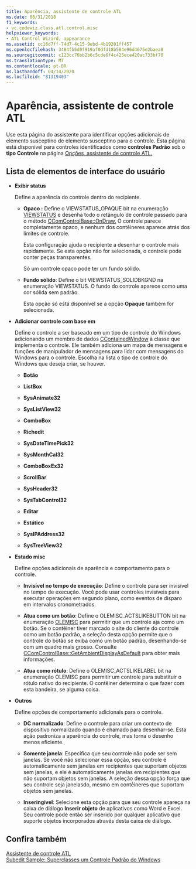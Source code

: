 ```yaml
---
title: Aparência, assistente de controle ATL
ms.date: 08/31/2018
f1_keywords:
- vc.codewiz.class.atl.control.misc
helpviewer_keywords:
- ATL Control Wizard, appearance
ms.assetid: cc16d7ff-74d7-4c15-9ebd-4b19201ff457
ms.openlocfilehash: 3484fb5d0f919af0dfd18b584e96d4675e2baea8
ms.sourcegitcommit: c123cc76bb2b6c5cde6f4c425ece420ac733bf70
ms.translationtype: MT
ms.contentlocale: pt-BR
ms.lasthandoff: 04/14/2020
ms.locfileid: "81319403"
---
```

# <a name="appearance-atl-control-wizard"></a>Aparência, assistente de controle ATL

Use esta página do assistente para identificar opções adicionais de elemento susceptino de elemento susceptino para o controle. Esta página está disponível para controles identificados como **controles Padrão** sob o **tipo Controle** na página [Opções, assistente de controle ATL.](../../atl/reference/options-atl-control-wizard.md)

## <a name="uielement-list"></a>Lista de elementos de interface do usuário

- **Exibir status**

   Define a aparência do controle dentro do recipiente.

  - **Opaco :** Define o VIEWSTATUS_OPAQUE bit na enumeração [VIEWSTATUS](/windows/win32/api/ocidl/ne-ocidl-viewstatus) e desenha todo o retângulo de controle passado para o método [CComControlBase::OnDraw.](../../atl/reference/ccomcontrolbase-class.md#ondraw) O controle parece completamente opaco, e nenhum dos contêineres aparece atrás dos limites de controle.

      Esta configuração ajuda o recipiente a desenhar o controle mais rapidamente. Se esta opção não for selecionada, o controle pode conter peças transparentes.

      Só um controle opaco pode ter um fundo sólido.

  - **Fundo sólido**: Define o bit VIEWSTATUS_SOLIDBKGND na enumeração VIEWSTATUS. O fundo do controle aparece como uma cor sólida sem padrão.

      Esta opção só está disponível se a opção **Opaque** também for selecionada.

- **Adicionar controle com base em**

   Define o controle a ser baseado em um tipo de controle do Windows adicionando um membro de dados [CContainedWindow](ccontainedwindowt-class.md) à classe que implementa o controle. Ele também adiciona um mapa de mensagens e funções de manipulador de mensagens para lidar com mensagens do Windows para o controle. Escolha na lista o tipo de controle do Windows que deseja criar, se houver.

  - **Botão**

  - **ListBox**

  - **SysAnimate32**

  - **SysListView32**

  - **ComboBox**

  - **Richedit**

  - **SysDateTimePick32**

  - **SysMonthCal32**

  - **ComboBoxEx32**

  - **ScrollBar**

  - **SysHeader32**

  - **SysTabControl32**

  - **Editar**

  - **Estático**

  - **SysIPAddress32**

  - **SysTreeView32**

- **Estado misc**

   Define opções adicionais de aparência e comportamento para o controle.

  - **Invisível no tempo de execução**: Define o controle para ser invisível no tempo de execução. Você pode usar controles invisíveis para executar operações em segundo plano, como eventos de disparo em intervalos cronometrados.

  - **Atua como um botão**: Define o OLEMISC_ACTSLIKEBUTTON bit na enumeração [OLEMISC](/windows/win32/api/oleidl/ne-oleidl-olemisc) para permitir que um controle aja como um botão. Se o contêiner tiver marcado o site do cliente do controle como um botão padrão, a seleção desta opção permite que o controle do botão se exiba como um botão padrão, desenhando-se com um quadro mais grosso. Consulte [CComControlBase::GetAmbientDisplayAsDefault](../../atl/reference/ccomcontrolbase-class.md#getambientdisplayasdefault) para obter mais informações.

  - **Atua como rótulo**: Define o OLEMISC_ACTSLIKELABEL bit na enumeração OLEMISC para permitir um controle para substituir o rótulo nativo do recipiente. O contêiner determina o que fazer com esta bandeira, se alguma coisa.

- **Outros**

   Define opções de comportamento adicionais para o controle.

  - **DC normalizado**: Define o controle para criar um contexto de dispositivo normalizado quando é chamado para desenhar-se. Esta ação padroniza a aparência do controle, mas torna o desenho menos eficiente.

  - **Somente janela**: Especifica que seu controle não pode ser sem janelas. Se você não selecionar essa opção, seu controle é automaticamente sem janelas em recipientes que suportam objetos sem janelas, e ele é automaticamente janelas em recipientes que não suportam objetos sem janelas. A seleção dessa opção força que seu controle seja janelasdo, mesmo em contêineres que suportam objetos sem janelas.

  - **Inseringível**: Selecione esta opção para que seu controle apareça na caixa de diálogo **Inserir objeto** de aplicativos como Word e Excel. Seu controle pode então ser inserido por qualquer aplicativo que suporte objetos incorporados através desta caixa de diálogo.

## <a name="see-also"></a>Confira também

[Assistente de controle ATL](../../atl/reference/atl-control-wizard.md)<br/>
[Subedit Sample: Superclasses um Controle Padrão do Windows](https://github.com/Microsoft/VCSamples/tree/master/VC2008Samples/ATL/Controls/SubEdit)
